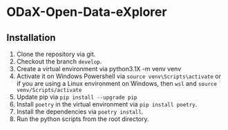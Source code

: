 # ODaX-Open-Data-eXplorer

## Installation
1) Clone the repository via git.
2) Checkout the branch ```develop```.
3) Create a virtual environment via python3.1X -m venv venv 
4) Activate it on Windows Powershell via 
   ```source venv\Scripts\activate``` 
   or if you are using a Linux environment on Windows, then
   ```wsl``` and ```source venv/Scripts/activate```
5) Update pip via ```pip install --upgrade pip```
6) Install ```poetry``` in the virtual environment via ```pip install poetry```.
7) Install the dependencies via ```poetry install```.
8) Run the python scripts from the root directory.
